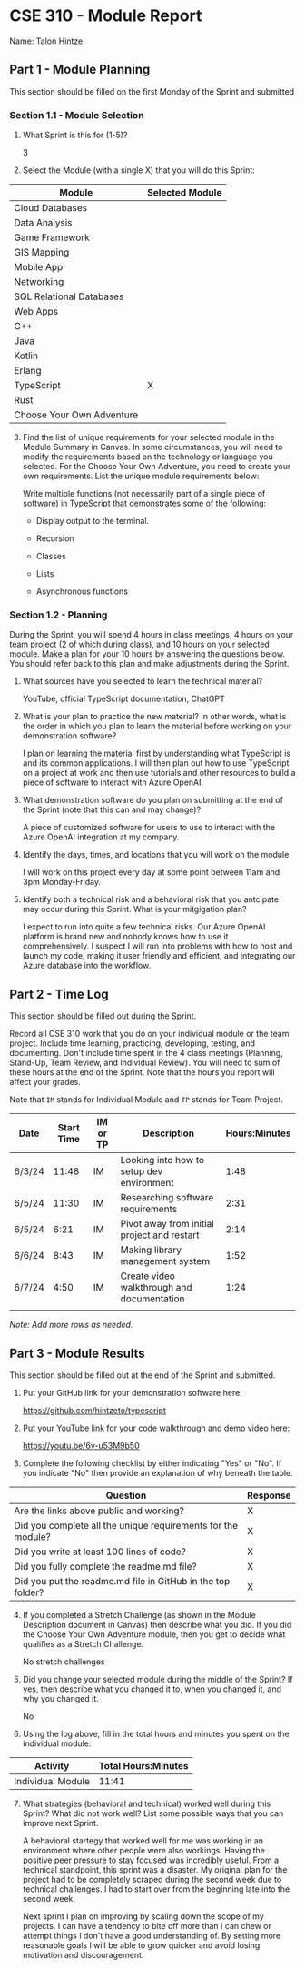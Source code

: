 # CSE 310 - Module Report

Name: Talon Hintze

## Part 1 - Module Planning

This section should be filled on the first Monday of the Sprint and submitted

### Section 1.1 - Module Selection

1. What Sprint is this for (1-5)?

    3

2. Select the Module (with a single X) that you will do this Sprint:

|Module                   |Selected Module|
|-------------------------|---------------|
|Cloud Databases          |               |
|Data Analysis            |               |
|Game Framework           |               |
|GIS Mapping              |               |
|Mobile App               |               |
|Networking               |               |
|SQL Relational Databases |               |
|Web Apps                 |               |
|C++                      |               |
|Java                     |               |
|Kotlin                   |               |
|Erlang                   |               |
|TypeScript               |       X       |
|Rust                     |               |
|Choose Your Own Adventure|               |

3. Find the list of unique requirements for your selected module in the Module Summary in Canvas.  In some circumstances, you will need to modify the requirements based on the technology or language you selected.  For the Choose Your Own Adventure, you need to create your own requirements.  List the unique module requirements below:

    Write multiple functions (not necessarily part of a single piece of software) in TypeScript that demonstrates some of the following:

    * Display output to the terminal.

    * Recursion

    * Classes

    * Lists

    * Asynchronous functions

### Section 1.2 - Planning

During the Sprint, you will spend 4 hours in class meetings, 4 hours on your team project (2 of which during class), and 10 hours on your selected module.  Make a plan for your 10 hours by answering the questions below.  You should refer back to this plan and make adjustments during the Sprint.

1. What sources have you selected to learn the technical material?

    YouTube, official TypeScript documentation, ChatGPT

2. What is your plan to practice the new material?  In other words, what is the order in which you plan to learn the material before working on your demonstration software?

    I plan on learning the material first by understanding what TypeScript is and its common applications. I will then plan out how to use TypeScript on a project at work and then use tutorials and other resources to build a piece of software to interact with Azure OpenAI.

3. What demonstration software do you plan on submitting at the end of the Sprint (note that this can and may change)?

    A piece of customized software for users to use to interact with the Azure OpenAI integration at my company.

4. Identify the days, times, and locations that you will work on the module.

    I will work on this project every day at some point between 11am and 3pm Monday-Friday.

5. Identify both a technical risk and a behavioral risk that you antcipate may occur during this Sprint.  What is your mitgigation plan?

    I expect to run into quite a few technical risks. Our Azure OpenAI platform is brand new and nobody knows how to use it comprehensively. I suspect I will run into problems with how to host and launch my code, making it user friendly and efficient, and integrating our Azure database into the workflow.


## Part 2 - Time Log

This section should be filled out during the Sprint. 

Record all CSE 310 work that you do on your individual module or the team project.  Include time learning, practicing, developing, testing, and documenting.  Don't include time spent in the 4 class meetings (Planning, Stand-Up, Team Review, and Individual Review).  You will need to sum of these hours at the end of the Sprint. Note that the hours you report will affect your grades.

Note that `IM` stands for Individual Module and `TP` stands for Team Project.  

|Date      |Start Time|IM or TP|Description                                 |Hours:Minutes|
|----------|----------|--------|--------------------------------------------|-------------|
| 6/3/24   |  11:48   |  IM    | Looking into how to setup dev environment  |   1:48      |
| 6/5/24   |  11:30   |  IM    | Researching software requirements          |   2:31      |
| 6/5/24   |  6:21    |  IM    | Pivot away from initial project and restart|   2:14      |
| 6/6/24   |  8:43    |  IM    | Making library management system           |   1:52      |
| 6/7/24   |  4:50    |  IM    | Create video walkthrough and documentation |   1:24      |
|          |          |        |                                            |             |

_Note: Add more rows as needed._


## Part 3 - Module Results

This section should be filled out at the end of the Sprint and submitted.

1. Put your GitHub link for your demonstration software here: 

    https://github.com/hintzeto/typescript

2. Put your YouTube link for your code walkthrough and demo video here:

    https://youtu.be/6v-u53M9b50

3. Complete the following checklist by either indicating "Yes" or "No". If you indicate "No" then provide an explanation of why beneath the table.

|Question                                                    |Response|
|------------------------------------------------------------|--------|
|Are the links above public and working?                     |    X   |
|Did you complete all the unique requirements for the module?|    X   |
|Did you write at least 100 lines of code?                   |    X   |
|Did you fully complete the readme.md file?                  |    X   |
|Did you put the readme.md file in GitHub in the top folder? |    X   |

4. If you completed a Stretch Challenge (as shown in the Module Description document in Canvas) then describe what you did.  If you did the Choose Your Own Adventure module, then you get to decide what qualifies as a Stretch Challenge.

    No stretch challenges

5. Did you change your selected module during the middle of the Sprint?  If yes, then describe what you changed it to, when you changed it, and why you changed it.

    No

6. Using the log above, fill in the total hours and minutes you spent on the individual module:

|Activity         |Total Hours:Minutes|
|-----------------|-------------------|
|Individual Module|      11:41        |

7. What strategies (behavioral and technical) worked well during this Sprint?  What did not work well?  List some possible ways that you can improve next Sprint.

    A behavioral startegy that worked well for me was working in an environment where other people were also workings. Having the positive peer pressure to stay focused was incredibly useful. From a technical standpoint, this sprint was a disaster. My original plan for the project had to be completely scraped during the second week due to technical challenges. I had to start over from the beginning late into the second week. 

    Next sprint I plan on improving by scaling down the scope of my projects. I can have a tendency to bite off more than I can chew or attempt things I don't have a good understanding of. By setting more reasonable goals I will be able to grow quicker and avoid losing motivation and discouragement.